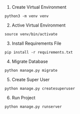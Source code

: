 1. Create Virtual Environment
```
python3 -m venv venv
```
2. Active Virtual Environment
```
source venv/bin/activate
```
3. Install Requirements File
```
pip install -r requirements.txt
```
4. Migrate Database
```
python manage.py migrate
```
5. Create Super User
```
python manage.py createsuperuser
```
6. Run Project
```
python manage.py runserver
```
